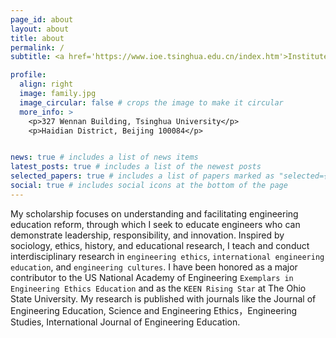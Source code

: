 ```yaml
---
page_id: about
layout: about
title: about
permalink: /
subtitle: <a href='https://www.ioe.tsinghua.edu.cn/index.htm'>Institute of Education, Tsinghua University</a>,Associate Professor

profile:
  align: right
  image: family.jpg
  image_circular: false # crops the image to make it circular
  more_info: >
    <p>327 Wennan Building, Tsinghua University</p>
    <p>Haidian District, Beijing 100084</p>


news: true # includes a list of news items
latest_posts: true # includes a list of the newest posts
selected_papers: true # includes a list of papers marked as "selected={true}"
social: true # includes social icons at the bottom of the page
---
```


My scholarship focuses on understanding and facilitating engineering education reform, through which I seek to educate engineers who can demonstrate leadership, responsibility, and innovation. Inspired by sociology, ethics, history, and educational research, I teach and conduct interdisciplinary research in `engineering ethics`, `international engineering education`, and `engineering cultures`. I have been honored as a major contributor to the US National Academy of Engineering `Exemplars in Engineering Ethics Education` and as the `KEEN Rising Star` at The Ohio State University. My research is published with journals like the Journal of Engineering Education, Science and Engineering Ethics，Engineering Studies, International Journal of Engineering Education.

<!--
Write your biography here. Tell the world about yourself. Link to your favorite [subreddit](http://reddit.com). You can put a picture in, too. The code is already in, just name your picture `prof_pic.jpg` and put it in the `img/` folder.

Put your address / P.O. box / other info right below your picture. You can also disable any of these elements by editing `profile` property of the YAML header of your `_pages/about.md`. Edit `_bibliography/papers.bib` and Jekyll will render your [publications page](/multi-language-al-folio/publications/) automatically.

Link to your social media connections, too. This theme is set up to use [Font Awesome icons](https://fontawesome.com/) and [Academicons](https://jpswalsh.github.io/academicons/), like the ones below. Add your Facebook, Twitter, LinkedIn, Google Scholar, or just disable all of them.
-->
